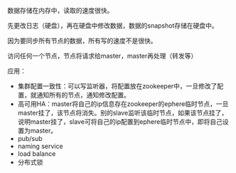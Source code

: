数据存储在内存中，读取的速度很快。

先更改日志（硬盘），再在硬盘中修改数据，数据的snapshot存储在硬盘中。

因为要同步所有节点的数据，所有写的速度不是很快。

访问任何一个节点，节点将请求给master，master再处理（转发等）

应用：

- 集群配置一致性：可以写监听器，将配置放在zookeeper中，一旦修改了配置，就通知所有的节点，通知修改配置。
- 高可用HA：master将自己的ip信息存在zookeeper的ephere临时节点，一旦master挂了，该节点将消失。别的slave监听该临时节点，如果该节点挂了，说明master挂了，slave可将自己的ip配置到ephere临时节点中，即将自己设置为master。
- pub/sub
- naming service
- load balance
- 分布式锁